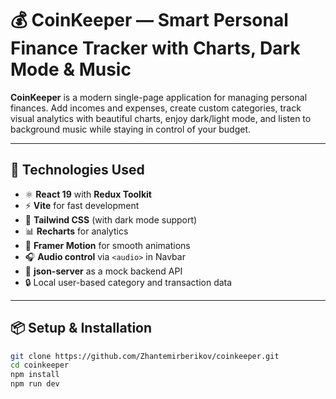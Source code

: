# 💰 CoinKeeper — Smart Personal Finance Tracker with Charts, Dark Mode & Music

**CoinKeeper** is a modern single-page application for managing personal finances. Add incomes and expenses, create custom categories, track visual analytics with beautiful charts, enjoy dark/light mode, and listen to background music while staying in control of your budget.

---

## 🚀 Technologies Used

- ⚛️ **React 19** with **Redux Toolkit**
- ⚡ **Vite** for fast development
- 🎨 **Tailwind CSS** (with dark mode support)
- 📊 **Recharts** for analytics
- 🔄 **Framer Motion** for smooth animations
- 🎧 **Audio control** via `<audio>` in Navbar
- 🧾 **json-server** as a mock backend API
- 🔒 Local user-based category and transaction data

---

## 📦 Setup & Installation

```bash
git clone https://github.com/Zhantemirberikov/coinkeeper.git
cd coinkeeper
npm install
npm run dev
